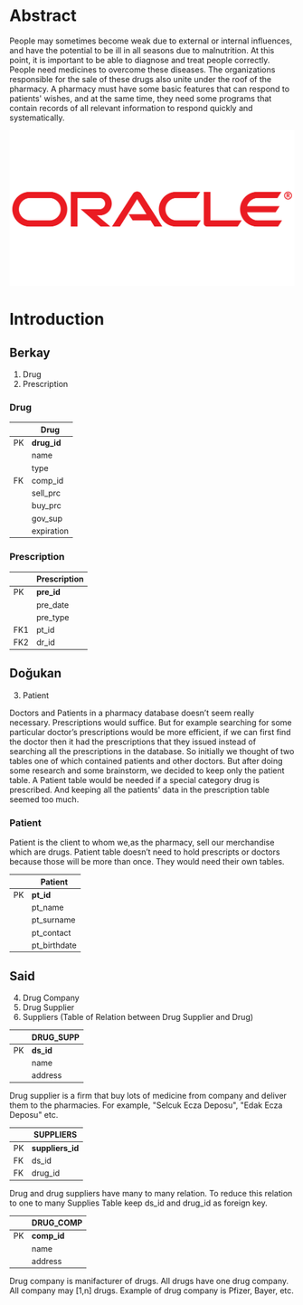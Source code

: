 
# Abstract

People may sometimes become weak due to external or internal influences, and have the potential to be ill in all seasons due to malnutrition. At this point, it is important to be able to diagnose and treat people correctly. People need medicines to overcome these diseases. The organizations responsible for the sale of these drugs also unite under the roof of the pharmacy. A pharmacy must have some basic features that can respond to patients' wishes, and at the same time, they need some programs that contain records of all relevant information to respond quickly and systematically.

![alt text](./images/oracle.png "Drug Schema")

# Introduction


## Berkay

1. Drug
2. Prescription

### Drug

|     | Drug              |
|-----|-------------------|
| PK  | __drug_id__       |
|     | name              |
|     | type              |
| FK  | comp_id           |
|     | sell_prc          |
|     | buy_prc           |
|     | gov_sup           |
|     | expiration        |



### Prescription


|     | Prescription    |
|-----|-----------------|
| PK  | __pre_id__      |
|     | pre_date        |
|     | pre_type        |
| FK1 | pt_id           |
| FK2 | dr_id           |

## Doğukan

3. Patient

Doctors and Patients in a pharmacy database doesn’t seem really necessary. Prescriptions would suffice. But for example searching for some particular doctor’s prescriptions would be more efficient, if we can first find the doctor then it had the prescriptions that they issued instead of searching all the prescriptions in the database. So initially we thought of two tables one of which contained patients and other doctors. But after doing some research and some brainstorm, we decided to keep only the patient table. A Patient table would be needed if a special category drug is prescribed. And keeping all the patients' data in the prescription table seemed too much.




### Patient

Patient is the client to whom we,as the pharmacy, sell our merchandise which are drugs. Patient table doesn’t need to hold prescripts or doctors because those will be more than once. They would need their own tables.

|    |    Patient  |
|----|-------------|
| PK | __pt_id__   |
|    | pt_name     |
|    | pt_surname  |
|    | pt_contact  |
|    | pt_birthdate|

## Said

4. Drug Company
5. Drug Supplier
6. Suppliers (Table of Relation between Drug Supplier and Drug)


|    |  DRUG_SUPP  |
|----|-------------|
| PK | __ds_id__   |
|    | name        |
|    | address     |


Drug supplier is a firm that buy lots of medicine from company and deliver them to the pharmacies. For example, "Selcuk Ecza Deposu", "Edak Ecza Deposu" etc.

|    |      SUPPLIERS     |
|----|--------------------|
| PK | __suppliers_id__   |
| FK | ds_id              |
| FK | drug_id            |


Drug and drug suppliers have many to many relation. To reduce this relation to one to many Supplies Table keep ds_id and drug_id as foreign key.

|    |  DRUG_COMP  |
|----|-------------|
| PK | __comp_id__ |
|    | name        |
|    | address     |

Drug company is manifacturer of drugs. All drugs have one drug company. All company may [1,n] drugs. Example of drug company is Pfizer, Bayer, etc.

